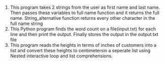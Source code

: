 1. This program takes 2 strings from the user as first name and last name. Then passes these variables to full name function and it returns the full name. String_alternative function returns every other character in the full name string
2. This Python program finds the word count on a file(input.txt) for each line and then print the output. Finally stores the output in the output.txt file
3. This program reads the heights in terms of inches of customers into a list and convert these heights to centimetersin a seperate list using Nested interactive loop and list comprehensions.
